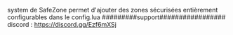 system de SafeZone  permet d'ajouter des zones sécurisées entièrement configurables dans le config.lua
#########support################# discord : https://discord.gg/Ezf6mXSj
